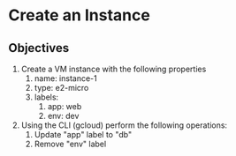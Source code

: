 # Create an Instance

## Objectives

1. Create a VM instance with the following properties
   1. name: instance-1
   2. type: e2-micro
   3. labels:
      1. app: web
      2. env: dev
2. Using the CLI (gcloud) perform the following operations:
   1. Update "app" label to "db"
   2. Remove "env" label